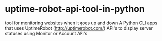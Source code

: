# uptime-robot-api-tool-in-python
tool for monitoring websites when it goes up and down 
A Python CLI apps that uses UptimeRobot (http://uptimerobot.com/) API's to display server statuses using Monitor or Account API's
